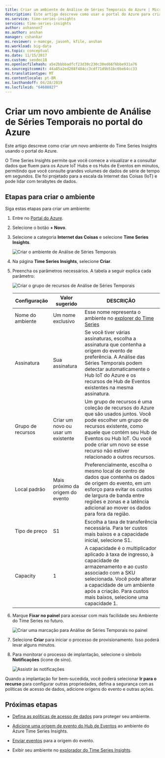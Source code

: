 ```yaml
---
title: Criar um ambiente de Análise de Séries Temporais do Azure | Microsoft Docs
description: Este artigo descreve como usar o portal do Azure para criar um novo ambiente do Time Series Insights.
ms.service: time-series-insights
services: time-series-insights
author: ashannon7
ms.author: anshan
manager: cshankar
ms.reviewer: v-mamcge, jasonh, kfile, anshan
ms.workload: big-data
ms.topic: conceptual
ms.date: 11/15/2017
ms.custom: seodec18
ms.openlocfilehash: a5e2bbbbadfcf23d30c230c30ed66f6bbe931a76
ms.sourcegitcommit: 44a85a2ed288f484cc3cdf71d9b51bc0be64cc33
ms.translationtype: MT
ms.contentlocale: pt-BR
ms.lasthandoff: 04/28/2019
ms.locfileid: "64688827"
---
```

# <a name="create-a-new-time-series-insights-environment-in-the-azure-portal"></a>Criar um novo ambiente de Análise de Séries Temporais no portal do Azure

Este artigo descreve como criar um novo ambiente do Time Series Insights usando o portal do Azure.

O Time Series Insights permite que você comece a visualizar e a consultar dados que fluem para os Azure IoT Hubs e os Hubs de Eventos em minutos, permitindo que você consulte grandes volumes de dados de série de tempo em segundos.  Ele foi projetado para a escala da Internet das Coisas (IoT) e pode lidar com terabytes de dados.

## <a name="steps-to-create-the-environment"></a>Etapas para criar o ambiente

Siga estas etapas para criar um ambiente:

1. Entre no [Portal do Azure](https://portal.azure.com).

1. Selecione o botão **+ Novo**.

1. Selecione a categoria **Internet das Coisas** e selecione **Time Series Insights**.

   ![Criar o ambiente de Análise de Séries Temporais](media/time-series-insights-get-started/1-new-tsi.png)

1. Na página **Time Series Insights**, selecione **Criar**.

1. Preencha os parâmetros necessários. A tabela a seguir explica cada parâmetro:
   
   ![Criar o grupo de recursos de Análise de Séries Temporais](media/time-series-insights-get-started/2-create-tsi.png)
   
   Configuração|Valor sugerido|DESCRIÇÃO
   ---|---|---
   Nome do ambiente | Um nome exclusivo | Esse nome representa o ambiente no [explorer do Time Series](https://insights.timeseries.azure.com)
   Assinatura | Sua assinatura | Se você tiver várias assinaturas, escolha a assinatura que contenha a origem do evento de preferência. A Análise das Séries Temporais podem detectar automaticamente o Hub IoT do Azure e os recursos de Hub de Eventos existentes na mesma assinatura.
   Grupo de recursos | Criar um novo ou usar um existente | Um grupo de recursos é uma coleção de recursos do Azure que são usados juntos. Você pode escolher um grupo de recursos existente, como aquele que contém seu Hub de Eventos ou Hub IoT. Ou você pode criar um novo se esse recurso não estiver relacionado a outros recursos.
   Local padrão | Mais próximo da origem do evento | Preferencialmente, escolha o mesmo local de centro de dados que contenha os dados de origem do evento, em um esforço para evitar os custos de largura de banda entre regiões e zonas e a latência adicional ao mover os dados para fora da região.
   Tipo de preço | S1 | Escolha a taxa de transferência necessária. Para ter custos mais baixos e a capacidade inicial, selecione S1.
   Capacity | 1 | A capacidade é o multiplicador aplicado à taxa de ingresso, à capacidade de armazenamento e ao custo associado com a SKU selecionada.  Você pode alterar a capacidade de um ambiente após a criação. Para custos mais baixos, selecione uma capacidade 1. 
  
1. Marque **Fixar no painel** para acessar com mais facilidade seu Ambiente do Time Series no futuro.

   ![Criar uma marcação para Análise de Séries Temporais no painel](media/time-series-insights-get-started/3-pin-create.png)

1. Selecione **Criar** para iniciar o processo de provisionamento. Isso poderá levar alguns minutos.

1. Para monitorar o processo de implantação, selecione o símbolo **Notificações** (ícone de sino).

   ![Assistir às notificações](media/time-series-insights-get-started/4-notifications.png)

Quando a implantação for bem-sucedida, você poderá selecionar **Ir para o recurso** para configurar outras propriedades, defina a segurança com as políticas de acesso de dados, adicione origens do evento e outras ações.

## <a name="next-steps"></a>Próximas etapas

* [Defina as políticas de acesso de dados](time-series-insights-data-access.md) para proteger seu ambiente.

* [Adicione uma origem de evento do Hub de Eventos](time-series-insights-how-to-add-an-event-source-eventhub.md) ao ambiente do Azure Time Series Insights.

* [Enviar eventos](time-series-insights-send-events.md) para a origem do evento.

* Exibir seu ambiente no [explorador do Time Series Insights](https://insights.timeseries.azure.com).
